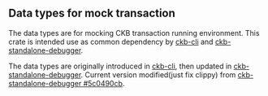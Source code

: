 
## Data types for mock transaction

The data types are for mocking CKB transaction running environment. This crate is intended use as common dependency by [ckb-cli][1] and [ckb-standalone-debugger][2].

The data types are originally introduced in [ckb-cli](https://github.com/nervosnetwork/ckb-cli/blob/d6eceb3f9f108a17bcae0b1d760023e5da1e6e6a/ckb-sdk-types/src/transaction.rs), then updated in [ckb-standalone-debugger][2]. Current version modified(just fix clippy) from [ckb-standalone-debugger #5c0490cb](https://github.com/nervosnetwork/ckb-standalone-debugger/blob/5c0490cb8279f7c7860c403b9f1773b65403e57a/src/transaction.rs).

[1]: https://github.com/nervosnetwork/ckb-cli
[2]: https://github.com/nervosnetwork/ckb-standalone-debugger
